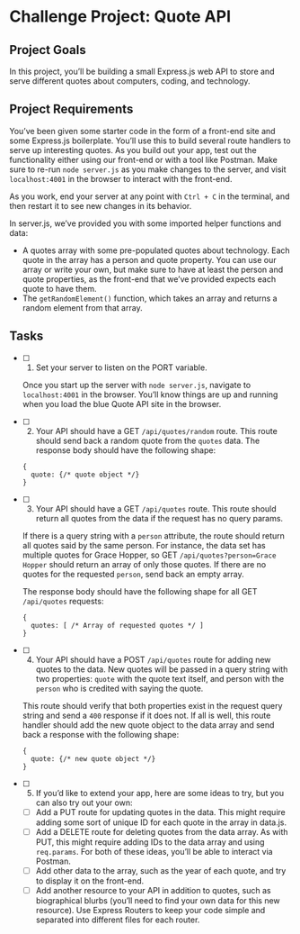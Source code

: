 # Challenge Project: Quote API

## Project Goals
In this project, you’ll be building a small Express.js web API to store and serve different quotes about computers, coding, and technology.

## Project Requirements
You’ve been given some starter code in the form of a front-end site and some Express.js boilerplate. You’ll use this to build several route handlers to serve up interesting quotes. As you build out your app, test out the functionality either using our front-end or with a tool like Postman. Make sure to re-run `node server.js` as you make changes to the server, and visit `localhost:4001` in the browser to interact with the front-end.

As you work, end your server at any point with `Ctrl + C` in the terminal, and then restart it to see new changes in its behavior.

In server.js, we’ve provided you with some imported helper functions and data:
- A quotes array with some pre-populated quotes about technology. Each quote in the array has a person and quote property. You can use our array or write your own, but make sure to have at least the person and quote properties, as the front-end that we’ve provided expects each quote to have them.
- The `getRandomElement()` function, which takes an array and returns a random element from that array.

## Tasks

- [ ] 1. Set your server to listen on the PORT variable.

  Once you start up the server with `node server.js`, navigate to `localhost:4001` in the browser. You’ll know things are up and running when you load the blue Quote API site in the browser.

- [ ] 2. Your API should have a GET `/api/quotes/random` route. This route should send back a random quote from the `quotes` data. The response body should have the following shape:

  ```
  {
    quote: {/* quote object */}
  }
  ```

- [ ] 3. Your API should have a GET `/api/quotes` route. This route should return all quotes from the data if the request has no query params.

  If there is a query string with a `person` attribute, the route should return all quotes said by the same person. For instance, the data set has multiple quotes for Grace Hopper, so GET `/api/quotes?person=Grace Hopper` should return an array of only those quotes. If there are no quotes for the requested `person`, send back an empty array.

  The response body should have the following shape for all GET `/api/quotes` requests:

  ```
  {
    quotes: [ /* Array of requested quotes */ ]
  }
  ```

- [ ] 4. Your API should have a POST `/api/quotes` route for adding new quotes to the data. New quotes will be passed in a query string with two properties: `quote` with the quote text itself, and person with the `person` who is credited with saying the quote.

  This route should verify that both properties exist in the request query string and send a `400` response if it does not. If all is well, this route handler should add the new quote object to the data array and send back a response with the following shape:

  ```
  {
    quote: {/* new quote object */}
  }
  ```

- [ ] 5. If you’d like to extend your app, here are some ideas to try, but you can also try out your own:

  - [ ] Add a PUT route for updating quotes in the data. This might require adding some sort of unique ID for each quote in the array in data.js.
  - [ ] Add a DELETE route for deleting quotes from the data array. As with PUT, this might require adding IDs to the data array and using `req.params`. For both of these ideas, you’ll be able to interact via Postman.
  - [ ] Add other data to the array, such as the year of each quote, and try to display it on the front-end.
  - [ ] Add another resource to your API in addition to quotes, such as biographical blurbs (you’ll need to find your own data for this new resource). Use Express Routers to keep your code simple and separated into different files for each router.